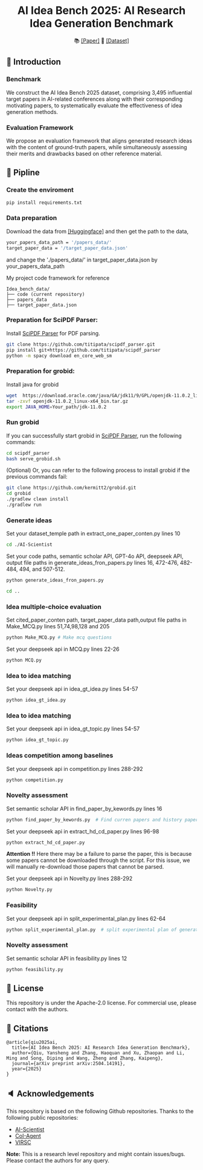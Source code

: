 <h1 align="center">
  <b>AI Idea Bench 2025: AI Research Idea Generation Benchmark</b><br>
</h1>

<p align="center">
  📚 <a href="https://arxiv.org/pdf/2504.14191">[Paper]</a>
  🤗 <a href="https://huggingface.co/datasets/yanshengqiu/AI_Idea_Bench_2025">[Dataset]</a>
</p>


## 💬 Introduction

### Benchmark
We construct the AI Idea Bench 2025 dataset, comprising 3,495 influential target papers in AI-related conferences along with their corresponding motivating papers, to systematically evaluate the effectiveness of idea generation methods.
### Evaluation Framework
We propose an evaluation framework that aligns generated research ideas with the content of ground-truth papers, while simultaneously assessing their merits and drawbacks based on other reference material.


## 🚀 Pipline

### Create the enviroment

```bash
pip install requirements.txt
```

### Data preparation

Download the data from <a href="https://huggingface.co/datasets/yanshengqiu/AI_Idea_Bench_2025">[Huggingface]</a> and then get the path to the data,

```bash
your_papers_data_path = '/papers_data/'
target_paper_data = '/target_paper_data.json'
```
and change the './papers_data/' in target_paper_data.json by your_papers_data_path

My project code framework for reference
```
Idea_bench_data/
├── code (current repository)
├── papers_data   
├── target_paper_data.json

```

### Preparation for SciPDF Parser:
Install [SciPDF Parser](https://github.com/titipata/scipdf_parser) for PDF parsing.
```bash
git clone https://github.com/titipata/scipdf_parser.git
pip install git+https://github.com/titipata/scipdf_parser
python -m spacy download en_core_web_sm
```

### Preparation for grobid:
Install java for grobid
```bash
wget  https://download.oracle.com/java/GA/jdk11/9/GPL/openjdk-11.0.2_linux-x64_bin.tar.gz
tar -zxvf openjdk-11.0.2_linux-x64_bin.tar.gz
export JAVA_HOME=Your_path/jdk-11.0.2
```

### Run grobid

If you can successfully start grobid in [SciPDF Parser](https://github.com/titipata/scipdf_parser.git), run the following commands:
```bash
cd scipdf_parser
bash serve_grobid.sh
```

(Optional) Or, you can refer to the following process to install grobid if the previous commands fail:
```bash
git clone https://github.com/kermitt2/grobid.git
cd grobid
./gradlew clean install
./gradlew run
```

### Generate ideas

Set your dataset_temple path in extract_one_paper_conten.py lines 10



```bash
cd ./AI-Scientist
```

Set your code paths, semantic scholar API, GPT-4o API, deepseek API, output file paths in generate_ideas_fron_papers.py lines 16, 472-476, 482-484, 494, and 507-512.


```bash
python generate_ideas_fron_papers.py

cd ..
```


### Idea multiple-choice evaluation
Set cited_paper_conten path, target_paper_data path,output file paths in Make_MCQ.py lines 51,74,98,128 and 205




```bash
python Make_MCQ.py # Make mcq questions
```

Set your deepseek api in MCQ.py lines 22-26

```bash
python MCQ.py
```


### Idea to idea matching

Set your deepseek api in idea_gt_idea.py lines 54-57

```bash
python idea_gt_idea.py
```

### Idea to idea matching

Set your deepseek api in idea_gt_topic.py lines 54-57

```bash
python idea_gt_topic.py
```

### Ideas competition among baselines

Set your deepseek api in competition.py lines 288-292

```bash
python competition.py
```


### Novelty assessment

Set semantic scholar API in find_paper_by_kewords.py lines 16

```bash
python find_paper_by_kewords.py  # Find curren papers and history papers
```

Set your deepseek api in extract_hd_cd_paper.py lines 96-98
```bash
python extract_hd_cd_paper.py
```
**Attention !!** Here there may be a failure to parse the paper, this is because some papers cannot be downloaded through the script. For this issue, we will manually re-download those papers that cannot be parsed.


Set your deepseek api in Novelty.py lines 288-292

```bash
python Novelty.py
```

### Feasibility

Set your deepseek api in split_experimental_plan.py lines 62-64

```bash
python split_experimental_plan.py  # split experimental plan of generated ideas
```



### Novelty assessment

Set semantic scholar API in feasibility.py lines 12

```bash
python feasibility.py 
```

## 🚩 License
This repository is under the Apache-2.0 license. For commercial use, please contact with the authors.


## 📜 Citations
```
@article{qiu2025ai,
  title={AI Idea Bench 2025: AI Research Idea Generation Benchmark},
  author={Qiu, Yansheng and Zhang, Haoquan and Xu, Zhaopan and Li, Ming and Song, Diping and Wang, Zheng and Zhang, Kaipeng},
  journal={arXiv preprint arXiv:2504.14191},
  year={2025}
}
```
## 🔈 Acknowledgements
This repository is based on the following Github repositories. Thanks to the following public repositories:
- [AI-Scientist](https://github.com/SakanaAI/AI-Scientist)
- [CoI-Agent](https://github.com/DAMO-NLP-SG/CoI-Agent)
- [VIRSC](https://github.com/open-sciencelab/Virtual-Scientists)

**Note:** This is a research level repository and might contain issues/bugs. Please contact the authors for any query.
